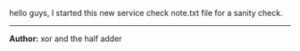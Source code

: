 hello guys, I started this new service check note.txt file for a sanity check.

---
**Author:** xor and the half adder
